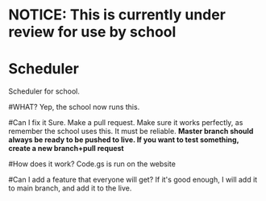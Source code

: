 # NOTICE: This is currently under review for use by school

# Scheduler
Scheduler for school. 

#WHAT?
Yep, the school now runs this.

#Can I fix it
Sure. Make a pull request. Make sure it works perfectly, as remember the school uses this. It must be reliable.
**Master branch should always be ready to be pushed to live. If you want to test something, create a new branch+pull request**

#How does it work?
Code.gs is run on the website

#Can I add a feature that everyone will get?
If it's good enough, I will add it to main branch, and add it to the live.
